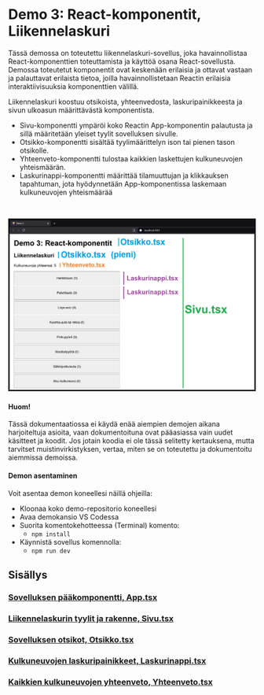 # Demo 3: React-komponentit, Liikennelaskuri

Tässä demossa on toteutettu liikennelaskuri-sovellus, joka havainnollistaa React-komponenttien toteuttamista ja käyttöä osana React-sovellusta. Demossa toteutetut komponentit ovat keskenään erilaisia ja ottavat vastaan ja palauttavat erilaista tietoa, joilla havainnollistetaan Reactin erilaisia interaktiivisuuksia komponenttien välillä.

Liikennelaskuri koostuu otsikoista, yhteenvedosta, laskuripainikkeesta ja sivun ulkoasun määrittävästä komponentista.

- Sivu-komponentti ympäröi koko Reactin App-komponentin palautusta ja sillä määritetään yleiset tyylit sovelluksen sivulle.
- Otsikko-komponentti sisältää tyylimäärittelyn ison tai pienen tason otsikolle.
- Yhteenveto-komponentti tulostaa kaikkien laskettujen kulkuneuvojen yhteismäärän.
- Laskurinappi-komponentti määrittää tilamuuttujan ja klikkauksen tapahtuman, jota hyödynnetään App-komponentissa laskemaan kulkuneuvojen yhteismäärää

<br>

![](./readme/img/demo3-ui.jpg)

#### Huom!

Tässä dokumentaatiossa ei käydä enää aiempien demojen aikana harjoiteltuja asioita, vaan dokumentoituna ovat pääasiassa vain uudet käsitteet ja koodit. Jos jotain koodia ei ole tässä selitetty kertauksena, mutta tarvitset muistinvirkistyksen, vertaa, miten se on toteutettu ja dokumentoitu aiemmissa demoissa.

#### Demon asentaminen

Voit asentaa demon koneellesi näillä ohjeilla:

- Kloonaa koko demo-repositorio koneellesi
- Avaa demokansio VS Codessa
- Suorita komentokehotteessa (Terminal) komento:
    - `npm install`
- Käynnistä sovellus komennolla:
    - `npm run dev`

## Sisällys

### [Sovelluksen pääkomponentti, App.tsx](./readme/APP.TSX-KOODIT.md)
### [Liikennelaskurin tyylit ja rakenne, Sivu.tsx](./readme/SIVU.TSX-KOODIT.md)
### [Sovelluksen otsikot, Otsikko.tsx](./readme/OTSIKKO.TSX-KOODIT.md)
### [Kulkuneuvojen laskuripainikkeet, Laskurinappi.tsx](./readme/LASKURINAPPI.TSX-KOODIT.md)
### [Kaikkien kulkuneuvojen yhteenveto, Yhteenveto.tsx](./readme/YHTEENVETO.TSX-KOODIT.md)